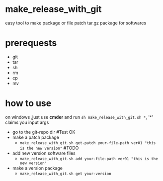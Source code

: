 # make_release_with_git
easy tool to make package or file patch tar.gz package for softwares 
# prerequests
 - git
 - tar
 - sh 
 - rm 
 - cp 
 - mv
# how to use
 on windows ,just use **cmder** and run `sh make_release_with_git.sh *`, '*' claims you input args
 - go to the git-repo dir
 #Test OK
 - make a patch package 
   - `make_release_with_git.sh get-patch your-file-path ver01 "this is the new version"`
 #TODO
 - add new version software files
   - `make_release_with_git.sh add your-file-path ver01 "this is the new version"`
 - make a version package
   - `make_release_with_git.sh get your-version`
  
